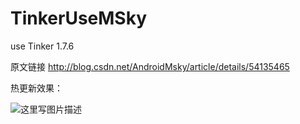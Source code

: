 # TinkerUseMSky
use Tinker 1.7.6




原文链接
http://blog.csdn.net/AndroidMsky/article/details/54135465

热更新效果：

![这里写图片描述](http://img.blog.csdn.net/20170106105157419?watermark/2/text/aHR0cDovL2Jsb2cuY3Nkbi5uZXQvQW5kcm9pZE1za3k=/font/5a6L5L2T/fontsize/400/fill/I0JBQkFCMA==/dissolve/70/gravity/SouthEast)
